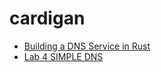 # cardigan

- [Building a DNS Service in Rust](https://github.com/EmilHernvall/dnsguide)
- [Lab 4 SIMPLE DNS](https://www2.cs.duke.edu/courses/fall16/compsci356/DNS/)
